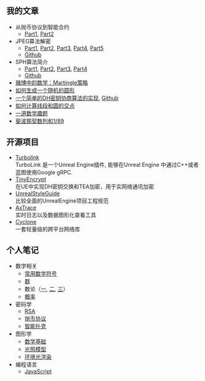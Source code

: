 ## 我的文章
 * 从抛币协议到智能合约
   * [Part1](/blog/2025/02/MentalPoker01.md), [Part2](/blog/2025/02/MentalPoker02.md)
 * JPEG算法解密 
   * [Part1](/blog/2025/02/JPEG001.md), [Part2](/blog/2025/02/JPEG002.md), [Part3](/blog/2025/02/JPEG003.md), [Part4](/blog/2025/02/JPEG004.md), [Part5](/blog/2025/02/JPEG005.md)
   * [Github](http://github.com/thejinchao/jpeg_encoder)
 * SPH算法简介
   * [Part1](/blog/2025/02/SPH001.md), [Part2](/blog/2025/02/SPH002.md), [Part3](/blog/2025/02/SPH003.md), [Part4](/blog/2025/02/SPH004.md)
   * [Github](https://github.com/thejinchao/fluid)
 * [赌博中的数学：Martingle策略](/blog/2025/02/Martingle.md)
 * [如何生成一个随机的圆形](/blog/2025/02/RandRound.md)
 * [一个简单的DH密钥协商算法的实现](/blog/2025/02/DH.md), [Github](https://github.com/thejinchao/dhexchange)
 * [如何计算线段和圆的交点](/blog/2025/02/SegmentCircle.md)
 * [一道数学趣题](/blog/2025/02/Ellipse.md)
 * [斐波那契数列和1/89](/blog/2025/02/Fibonacci.md)

## 开源项目
 * [Turbolink](https://github.com/thejinchao/turbolink)  
 TurboLink 是一个Unreal Engine插件, 能够在Unreal Engine 中通过C++或者蓝图使用Google gRPC.
 * [TinyEncrypt](https://github.com/thejinchao/TinyEncrypt)  
 在UE中实现DH密钥交换和TEA加密，用于实网络通讯加密
 * [UnrealStyleGuide](https://github.com/thejinchao/ue5-style-guide)  
 比较全面的UnrealEngine项目工程规范
 * [AxTrace](https://github.com/thejinchao/AxTrace)  
 实时日志以及数据图形化查看工具
 * [Cyclone](https://github.com/thejinchao/cyclone)  
 一套轻量级的跨平台网络库

## 个人笔记
 * 数学相关
   * [常用数学符号](/note/math/symbol.md)
   * [群](/note/math//group.md)
   * 数论（[一](/note/math//number_theory_1.md), [二](/note/math/number_theory_2.md), [三](/note/math/number_theory_3.md)）
   * [概率](/note/math/probability.md)
 * 密码学
   * [RSA](/note/cryptography/rsa.md)
   * [抛币协议](/note/cryptography/flip_coin.md)
   * [智能扑克](/note/cryptography/mental_poker.md)
 * 图形学
   * [数学基础](/note/graphics/math/)
   * [光照模型](/note/graphics/illumination_model/)
   * [环境光渲染](/note/graphics/image_based_lighting/)
 * 编程语言
   * [JavaScript](/note/language/javascript/)
